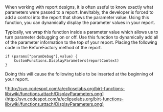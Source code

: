 When working with report designs, it is often useful to know exactly what parameters were passed to a report.
Inevitably, the developer is forced to add a control into the report that shows the parameter value.
Using this function, you can dynamically display the parameter values in your report.

Typically, we wrap this function inside a parameter value which allows us to turn parameter debugging on or off.
Use this function to dynamically add all of the parameter information to the top of your report.  Placing the following
code in the BeforeFactory method of the report.
```
if (params["paramDebug"].value) {
	CustomFunctions.DisplayParameters(reportContext)
}
```

Doing this will cause the following table to be inserted at the beginning of your report.

![http://svn.codespot.com/a/eclipselabs.org/birt-functions-lib/wiki/functions.attach/DisplayParameters.png](http://svn.codespot.com/a/eclipselabs.org/birt-functions-lib/wiki/functions.attach/DisplayParameters.png)